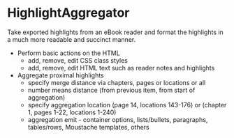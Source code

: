 # HighlightAggregator
Take exported highlights from an eBook reader and format
the highlights in a much more readable and succinct manner.

- Perform basic actions on the HTML
   - add, remove, edit CSS class styles
   - add, remove, edit HTML text such as reader notes and highlights
- Aggregate proximal highlights
   - specify merge distance via chapters, pages or locations or all
   - number means distance (from previous item, from start of aggregation)
   - specify aggregation location (page 14, locations 143-176) or (chapter 1, pages 1-22, locations 1-240)
   - aggregation emit - container options, lists/bullets, paragraphs, tables/rows, Moustache templates, others